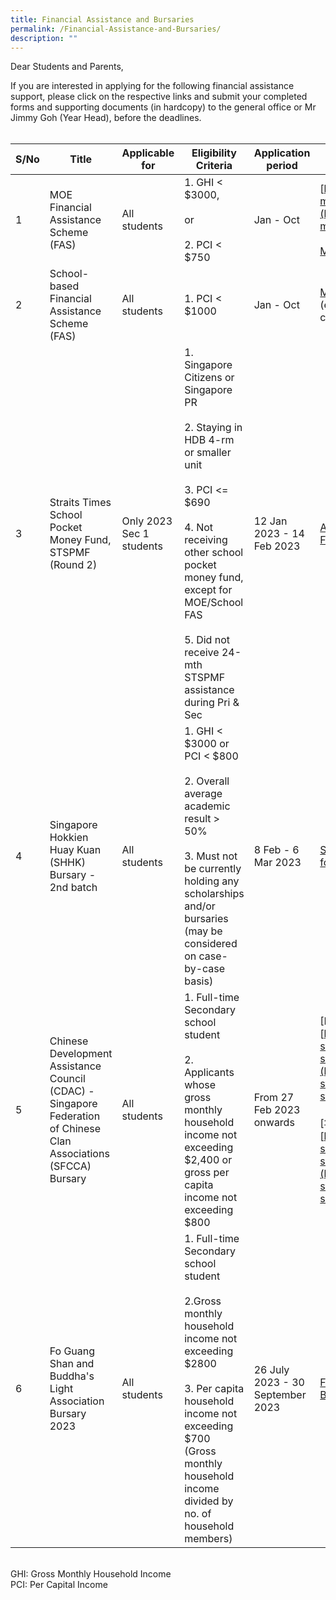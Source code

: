 ```yaml
---
title: Financial Assistance and Bursaries
permalink: /Financial-Assistance-and-Bursaries/
description: ""
---
```

Dear Students and Parents,

If you are interested in applying for the following financial assistance support, please click on the respective links and submit your completed forms and supporting documents (in hardcopy) to the general office or Mr Jimmy Goh (Year Head), before the deadlines.
<br>
<br>

| S/No | Title | Applicable for | Eligibility Criteria | Application period | Click the following links for more details |
| - | - | - | - | - | - |
| 1 | MOE Financial Assistance Scheme (FAS) | All students | 1. GHI &lt; $3000, <br><br>or <br><br>2. PCI &lt; $750 | Jan - Oct | [https://www.moe.gov.sg/financial-matters/financial-assistance](https://www.moe.gov.sg/financial-matters/financial-assistance)<br><br>[MOE-FAS-application-form](https://drive.google.com/file/d/1juWxDQ1t1uYUvGEPBnmPvy3ZtB-JQafS/view?usp=share_link) |
| 2 | School-based Financial Assistance Scheme (FAS) | All students | 1. PCI &lt; $1000 | Jan - Oct | [MOE-FAS-application-form ](https://drive.google.com/file/d/1juWxDQ1t1uYUvGEPBnmPvy3ZtB-JQafS/view?usp=share_link) (evaluation will be based on school criteria) |
| 3 | Straits Times School Pocket Money Fund, STSPMF (Round 2) | Only 2023 Sec 1 students | 1. Singapore Citizens  or Singapore PR<br><br>2. Staying in HDB 4-rm or smaller unit<br><br>3. PCI &lt;= $690<br><br>4. Not receiving other school pocket money fund, except for MOE/School FAS<br><br>5. Did not receive 24-mth STSPMF assistance during Pri &amp; Sec | 12 Jan 2023 - 14 Feb 2023 | [Annex A - 2023 STSPMF Application Form for schools](https://drive.google.com/file/d/12-ZETf5GFjmJhJ1V32YXWgPuNR2RmSJG/view?usp=share_link) | 
| 4 | Singapore Hokkien Huay Kuan (SHHK) Bursary - 2nd batch | All students | 1.	GHI &lt; $3000 or PCI &lt; $800<br><br>2.	Overall average academic result &gt; 50%<br><br>3.	Must not be currently holding any scholarships and/or bursaries (may be considered on case-by-case basis) | 8 Feb - 6 Mar 2023 | [SHHK Bursary (2nd batch) application form](https://drive.google.com/file/d/1MEjbeM_0sEYxLVxoYl8PE6FveeIwqifa/view?usp=share_link) |
| 5 | Chinese Development Assistance Council (CDAC) - Singapore Federation of Chinese Clan Associations (SFCCA) Bursary | All students | 1.	Full-time Secondary school student <br><br>2. Applicants whose gross monthly household income not exceeding $2,400 or gross per capita income not exceeding $800 | From 27 Feb 2023 onwards | [English version]<br>[https://www.cdac.org.sg/developing-students/assistance-support/cdac-sfcca-bursary/](https://www.cdac.org.sg/developing-students/assistance-support/cdac-sfcca-bursary/)<br><br>[华文Chinese version]<br>[https://www.cdac.org.sg/developing-students-zh/assistance-support/cdac-sfcca-bursary/](https://www.cdac.org.sg/developing-students-zh/assistance-support/cdac-sfcca-bursary/) |
| 6 | Fo Guang Shan and Buddha's Light Association Bursary 2023  | All students | 1.	Full-time Secondary school student<br><br>2.Gross monthly household income not exceeding $2800<br><br>3.	Per capita household income not exceeding $700 (Gross monthly household income divided by no. of household members) | 26 July 2023 - 30 September 2023 |[FGS Educational Programmes-Bursary Scheme Application Form](/files/fgseducationalprogrammesbursaryschemeapplicationform.pdf) |

<br>GHI: Gross Monthly Household Income<br>PCI: Per Capital Income